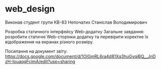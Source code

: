 # web_design
Виконав студент групи КВ-83 Непочатих Станіслав Володимирович

Розробка статичного інтерфейсу Web-додатку
Загальне завдання: розробити статичні Web-сторінки додатку та перевірити коректне їх відображення на екранах різного розміру.

Посилання на документ звіту: https://docs.google.com/document/d/1OlGmRL6ra4d81Xq3huGyqjBQ__JnDzH-IouaqqFcjmA/edit?usp=sharing
